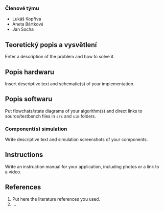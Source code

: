 
### Členové týmu

* Lukáš Kopřiva
* Aneta Bártková
* Jan Socha

## Teoretický popis a vysvětlení

Enter a description of the problem and how to solve it.

## Popis hardwaru

Insert descriptive text and schematic(s) of your implementation.

## Popis softwaru

Put flowchats/state diagrams of your algorithm(s) and direct links to source/testbench files in `src` and `sim` folders. 

### Component(s) simulation

Write descriptive text and simulation screenshots of your components.

## Instructions

Write an instruction manual for your application, including photos or a link to a video.

## References

1. Put here the literature references you used.
2. ...
